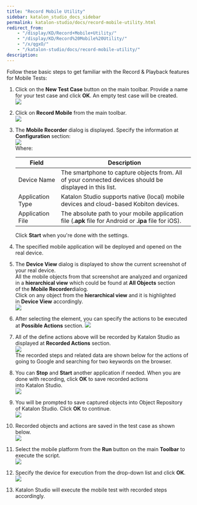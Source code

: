 ```yaml
---
title: "Record Mobile Utility" 
sidebar: katalon_studio_docs_sidebar
permalink: katalon-studio/docs/record-mobile-utility.html 
redirect_from:
    - "/display/KD/Record+Mobile+Utility/"
    - "/display/KD/Record%20Mobile%20Utility/"
    - "/x/qgxO/"
    - "/katalon-studio/docs/record-mobile-utility/"
description: 
---
```

Follow these basic steps to get familiar with the Record & Playback features for Mobile Tests:

1.  Click on the **New Test Case** button on the main toolbar. Provide a name for your test case and click **OK**. An empty test case will be created.   
    ![](https://github.com/katalon-studio/docs-images/raw/master/katalon-studio/docs/record-mobile-utility/image2017-2-23-113A473A35.png)  
      
    
2.  Click on **Record Mobile** from the main toolbar.  
    ![](https://github.com/katalon-studio/docs-images/raw/master/katalon-studio/docs/record-mobile-utility/image2017-5-21-133A203A26.png)  
      
    
3.  The **Mobile Recorder** dialog is displayed. Specify the information at **Configuration** section:  
    ![](https://github.com/katalon-studio/docs-images/raw/master/katalon-studio/docs/record-mobile-utility/image2017-8-21-143A03A0.png)  
    Where:
    
    <table><thead><tr><th>Field</th><th>Description</th></tr></thead><tbody><tr><td>Device Name</td><td>The smartphone to capture objects from. All of your connected devices should be displayed in this list.</td></tr><tr><td>Application Type</td><td>Katalon Studio supports native (local) mobile devices and cloud-based Kobiton devices.<br></td></tr><tr><td>Application File</td><td>The absolute path to your mobile application file (<strong>.apk</strong>&nbsp;file for Android or&nbsp;<strong>.ipa</strong>&nbsp;file for iOS).</td></tr></tbody></table>
    
    Click **Start** when you're done with the settings.
    
4.  The specified mobile application will be deployed and opened on the real device. 
    
      
    
5.  The **Device View** dialog is displayed to show the current screenshot of your real device.  
    All the mobile objects from that screenshot are analyzed and organized in a **hierarchical view** which could be found at **All Objects** section of the **Mobile Recorder**dialog.  
    Click on any object from the **hierarchical view** and it is highlighted in **Device View** accordingly.  
    ![](https://github.com/katalon-studio/docs-images/raw/master/katalon-studio/docs/record-mobile-utility/image2017-8-21-173A93A54.png)  
      
    
6.  After selecting the element, you can specify the actions to be executed at **Possible Actions** section.
    ![](https://github.com/katalon-studio/docs-images/raw/master/katalon-studio/docs/record-mobile-utility/image2017-5-30-143A343A41.png)
    
7.  All of the define actions above will be recorded by Katalon Studio as displayed at **Recorded Actions** section.  
    ![](https://github.com/katalon-studio/docs-images/raw/master/katalon-studio/docs/record-mobile-utility/image2017-5-21-133A513A21.png)  
    The recorded steps and related data are shown below for the actions of going to Google and searching for two keywords on the browser.  

8.  You can **Stop** and **Start** another application if needed. When you are done with recording, click **OK** to save recorded actions into Katalon Studio.  
    ![](https://github.com/katalon-studio/docs-images/raw/master/katalon-studio/docs/record-mobile-utility/image2017-8-24-153A23A49.png)  

9.  You will be prompted to save captured objects into Object Repository of Katalon Studio. Click **OK** to continue.  
    ![](https://github.com/katalon-studio/docs-images/raw/master/katalon-studio/docs/record-mobile-utility/image2017-5-21-133A543A21.png)  

10.  Recorded objects and actions are saved in the test case as shown below.  
    ![](https://github.com/katalon-studio/docs-images/raw/master/katalon-studio/docs/record-mobile-utility/image2017-6-30-193A403A25.png)  

11.  Select the mobile platform from the **Run** button on the main **Toolbar** to execute the script.    
    ![](https://github.com/katalon-studio/docs-images/raw/master/katalon-studio/docs/record-mobile-utility/image2017-5-21-133A573A54.png)  

12.  Specify the device for execution from the drop-down list and click **OK**.  
    ![](https://github.com/katalon-studio/docs-images/raw/master/katalon-studio/docs/record-mobile-utility/image2017-5-21-133A593A45.png)  

13.  Katalon Studio will execute the mobile test with recorded steps accordingly.
